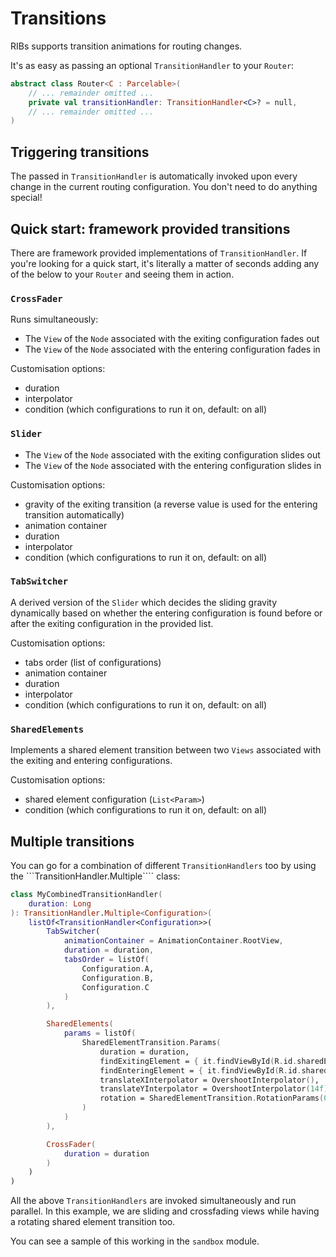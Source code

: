 # Transitions

RIBs supports transition animations for routing changes.

It's as easy as passing an optional ```TransitionHandler``` to your ```Router```:

```kotlin
abstract class Router<C : Parcelable>(
    // ... remainder omitted ...
    private val transitionHandler: TransitionHandler<C>? = null,
    // ... remainder omitted ...
)
```

## Triggering transitions

The passed in ```TransitionHandler``` is automatically invoked upon every change in the current routing configuration. You don't need to do anything special!


## Quick start: framework provided transitions

There are framework provided implementations of ```TransitionHandler```. If you're looking for a quick start, it's literally a matter of seconds adding any of the below to your ```Router``` and seeing them in action.


### ```CrossFader```

Runs simultaneously:
- The ```View``` of the ```Node``` associated with the exiting configuration fades out
- The ```View``` of the ```Node``` associated with the entering configuration fades in

Customisation options:
- duration
- interpolator
- condition (which configurations to run it on, default: on all)


### ```Slider```
- The ```View``` of the ```Node``` associated with the exiting configuration slides out
- The ```View``` of the ```Node``` associated with the entering configuration slides in

Customisation options:
- gravity of the exiting transition (a reverse value is used for the entering transition automatically)
- animation container
- duration
- interpolator
- condition (which configurations to run it on, default: on all)


### ```TabSwitcher```
A derived version of the ```Slider``` which decides the sliding gravity dynamically based on whether the entering configuration is found before or after the exiting configuration in the provided list.

Customisation options:
- tabs order (list of configurations)
- animation container
- duration
- interpolator
- condition (which configurations to run it on, default: on all)


### ```SharedElements```
Implements a shared element transition between two ```Views``` associated with the exiting and entering configurations.

Customisation options:
- shared element configuration (```List<Param>```)
- condition (which configurations to run it on, default: on all)


## Multiple transitions

You can go for a combination of different ```TransitionHandlers``` too by using the ```TransitionHandler.Multiple```` class:

```kotlin
class MyCombinedTransitionHandler(
    duration: Long
): TransitionHandler.Multiple<Configuration>(
    listOf<TransitionHandler<Configuration>>(
        TabSwitcher(
            animationContainer = AnimationContainer.RootView,
            duration = duration,
            tabsOrder = listOf(
                Configuration.A,
                Configuration.B,
                Configuration.C
            )
        ),

        SharedElements(
            params = listOf(
                SharedElementTransition.Params(
                    duration = duration,
                    findExitingElement = { it.findViewById(R.id.sharedElement) },
                    findEnteringElement = { it.findViewById(R.id.sharedElement) },
                    translateXInterpolator = OvershootInterpolator(),
                    translateYInterpolator = OvershootInterpolator(14f),
                    rotation = SharedElementTransition.RotationParams(0.75f * 360)
                )
            )
        ),

        CrossFader(
            duration = duration
        )
    )
)
```

All the above ```TransitionHandlers``` are invoked simultaneously and run parallel. In this example, we are sliding and crossfading views while having a rotating shared element transition too.

You can see a sample of this working in the ```sandbox``` module.
